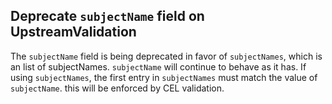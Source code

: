 ## Deprecate `subjectName` field on UpstreamValidation

The `subjectName` field is being deprecated in favor of `subjectNames`, which is
an list of subjectNames. `subjectName` will continue to behave as it has. If
using `subjectNames`, the first entry in `subjectNames` must match the value of
`subjectName`. this will be enforced by CEL validation. 